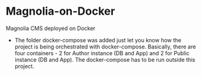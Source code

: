 # Magnolia-on-Docker
Magnolia CMS deployed on Docker

- The folder docker-compose was added just let you know how the project is being orchestrated with docker-compose. Basically, there are four containers - 2 for Author instance (DB and App) and 2 for Public instance (DB and App). The docker-compose has to be run outside this project.